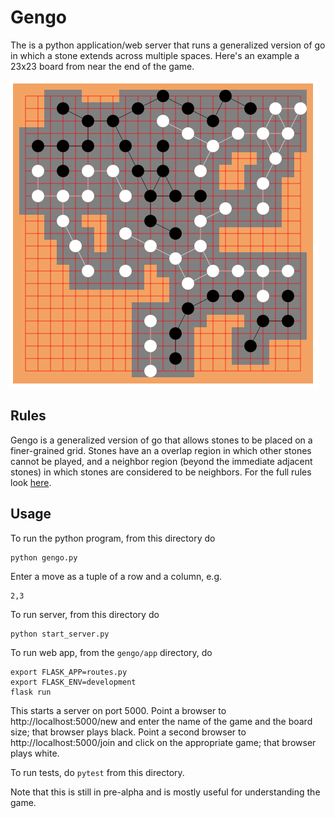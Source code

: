 # Gengo

The is a python application/web server that runs a generalized version of go in which a stone extends across multiple spaces. Here's an example a 23x23 board from near the end of the game.

![Sample Game](img/sample_game.png)

## Rules

Gengo is a generalized version of go that allows stones to be placed on a finer-grained grid. Stones have an a overlap region in which other stones cannot be played, and a neighbor region (beyond the immediate adjacent stones) in which stones are considered to be neighbors. For the full rules look [here](Rules.md).

## Usage

To run the python program, from this directory do

```
python gengo.py
```
Enter a move as a tuple of a row and a column, e.g.
```
2,3
```
To run server, from this directory do
```
python start_server.py
```

To run web app, from the `gengo/app` directory, do

```
export FLASK_APP=routes.py
export FLASK_ENV=development
flask run
```
This starts a server on port 5000. Point a browser to http://localhost:5000/new and enter the name of the game and the board size; that browser plays black. Point a second browser to http://localhost:5000/join and click on the appropriate game; that browser plays white.

To run tests, do `pytest` from this directory.

Note that this is still in pre-alpha and is mostly useful for understanding the game.